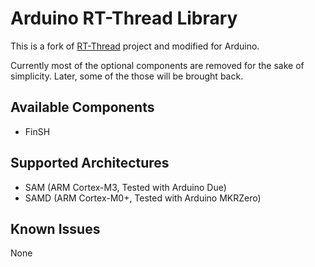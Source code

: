 # Arduino RT-Thread Library #

This is a fork of [RT-Thread](https://github.com/RT-Thread/rt-thread) project and modified for Arduino.

Currently most of the optional components are removed for the sake of simplicity. Later, some of the those will be brought back.


## Available Components ##
* FinSH

## Supported Architectures ##
* SAM (ARM Cortex-M3, Tested with Arduino Due)
* SAMD (ARM Cortex-M0+, Tested with Arduino MKRZero)


## Known Issues ##
None
